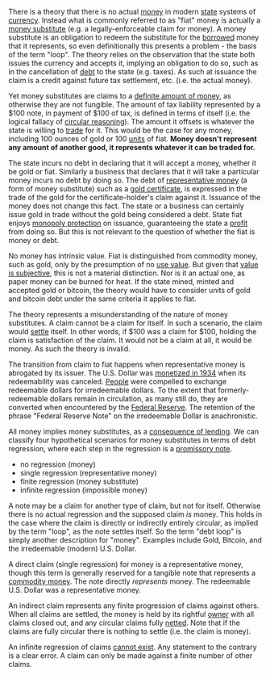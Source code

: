 There is a theory that there is no actual [money](Money-Taxonomy) in modern [state](Glossary#state) systems of [currency](https://en.wikipedia.org/wiki/Currency). Instead what is commonly referred to as "fiat" money is actually a [money substitute](https://wiki.mises.org/wiki/Money_substitutes) (e.g. a legally-enforceable claim for money). A money substitute is an obligation to redeem the substitute for the [borrowed](Glossary#borrow) money that it represents, so even definitionally this presents a problem - the basis of the term "loop". The theory relies on the observation that the state both issues the currency and accepts it, implying an obligation to do so, such as in the cancellation of [debt](Glossary#lend) to the state (e.g. taxes). As such at issuance the claim is a credit against future tax settlement, etc. (i.e. the actual money).

Yet money substitutes are claims to a [definite amount of money](https://wiki.mises.org/wiki/Money_substitutes#Nature), as otherwise they are not fungible. The amount of tax liability represented by a $100 note, in payment of $100 of tax, is defined in terms of itself (i.e. the logical fallacy of [circular reasoning](https://en.wikipedia.org/wiki/Circular_reasoning)). The amount it offsets is whatever the state is willing to [trade](Glossary#trade) for it. This would be the case for any money, including 100 ounces of gold or 100 [units](Glossary#unit) of fiat. **Money doesn't represent any amount of another good, it represents whatever it can be traded for.**

The state incurs no debt in declaring that it will accept a money, whether it be gold or fiat. Similarly a business that declares that it will take a particular money incurs no debt by doing so. The debt of [representative money](https://en.wikipedia.org/wiki/Representative_money) (a form of money substitute) such as a [gold certificate](https://en.wikipedia.org/wiki/Gold_certificate), is expressed in the trade of the gold for the certificate-holder's claim against it. Issuance of the money does not change this fact. The state or a business can certainly issue gold in trade without the gold being considered a debt. State fiat enjoys [monopoly protection](https://en.wikipedia.org/wiki/Counterfeit) on issuance, guaranteeing the state a [profit](https://en.wikipedia.org/wiki/Seigniorage) from doing so. But this is not relevant to the question of whether the fiat is money or debt.

No money has intrinsic value. Fiat is distinguished from commodity money, such as gold, only by the presumption of no [use value](https://en.wikipedia.org/wiki/Use_value). But given that [value is subjective](https://en.wikipedia.org/wiki/Subjective_theory_of_value), this is not a material distinction. Nor is it an actual one, as paper money can be burned for heat. If the state mined, minted and accepted gold or bitcoin, the theory would have to consider units of gold and bitcoin debt under the same criteria it applies to fiat.

The theory represents a misunderstanding of the nature of money substitutes. A claim cannot be a claim for itself. In such a scenario, the claim would [settle](https://en.wikipedia.org/wiki/Clearing_(finance)) itself. In other words, if $100 was a claim for $100, holding the claim is satisfaction of the claim. It would not be a claim at all, it would be money. As such the theory is invalid.

The transition from claim to fiat happens when representative money is abrogated by its issuer. The U.S. Dollar was [monetized in 1934](https://en.wikipedia.org/wiki/Gold_Reserve_Act) when its redeemability was canceled. [People](Glossary#person) were compelled to exchange redeemable dollars for irredeemable dollars. To the extent that formerly-redeemable dollars remain in circulation, as many still do, they are converted when encountered by the [Federal Reserve](https://en.wikipedia.org/wiki/Federal_Reserve). The retention of the phrase "Federal Reserve Note" on the irredeemable Dollar is anachronistic.

All money implies money substitutes, as a [consequence of lending](Credit-Expansion-Fallacy). We can classify four hypothetical scenarios for money substitutes in terms of debt regression, where each step in the regression is a [promissory note](https://en.wikipedia.org/wiki/Promissory_note).

* no regression (money)
* single regression (representative money)
* finite regression (money substitute)
* infinite regression (impossible money)

A note may be a claim for another type of claim, but not for itself. Otherwise there is no actual regression and the supposed claim *is* money. This holds in the case where the claim is directly or indirectly entirely circular, as implied by the term "loop", as the note settles itself. So the term "debt loop" is simply another description for "money". Examples include Gold, Bitcoin, and the irredeemable (modern) U.S. Dollar.

A direct claim (single regression) for money is a representative money, though this term is generally reserved for a tangible note that represents a [commodity money](https://en.wikipedia.org/wiki/Commodity_money). The note directly *represents* money. The redeemable U.S. Dollar was a representative money.

An indirect claim represents any finite progression of claims against others. When all claims are settled, the money is held by its rightful [owner](Glossary#owner) with all claims closed out, and any circular claims fully [netted](https://en.wikipedia.org/wiki/Set-off_(law)#Close_out_netting). Note that if the claims are fully circular there is nothing to settle (i.e. the claim is money).

An infinite regression of claims [cannot exist](https://en.wikipedia.org/wiki/Turtles_all_the_way_down). Any statement to the contrary is a clear error. A claim can only be made against a finite number of other claims.